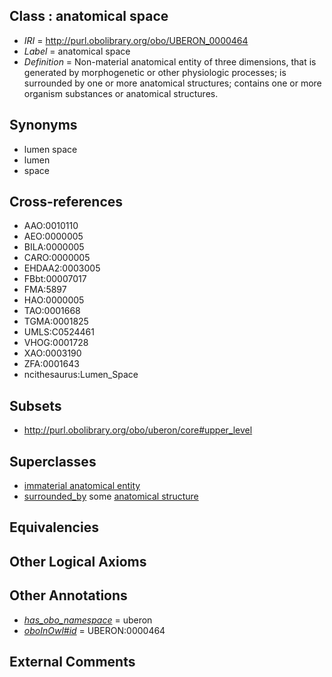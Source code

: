 
## Class : anatomical space

 * *IRI* = http://purl.obolibrary.org/obo/UBERON_0000464
 * *Label* = anatomical space
 * *Definition* = Non-material anatomical entity of three dimensions, that is generated by morphogenetic or other physiologic processes; is surrounded by one or more anatomical structures; contains one or more organism substances or anatomical structures.

## Synonyms

 * lumen space
 * lumen
 * space

## Cross-references

 * AAO:0010110
 * AEO:0000005
 * BILA:0000005
 * CARO:0000005
 * EHDAA2:0003005
 * FBbt:00007017
 * FMA:5897
 * HAO:0000005
 * TAO:0001668
 * TGMA:0001825
 * UMLS:C0524461
 * VHOG:0001728
 * XAO:0003190
 * ZFA:0001643
 * ncithesaurus:Lumen_Space

## Subsets

 * http://purl.obolibrary.org/obo/uberon/core#upper_level

## Superclasses

 * [immaterial anatomical entity](../../UBERON/66/UBERON_0000466.md)
 * [surrounded_by](../../RO/19/RO_0002219.md) some [anatomical structure](../../UBERON/61/UBERON_0000061.md)

## Equivalencies


## Other Logical Axioms


## Other Annotations

 * *[has_obo_namespace](../../ce/oboInOwl#hasOBONamespace.md)* = uberon
 * *[oboInOwl#id](../../id/oboInOwl#id.md)* = UBERON:0000464

## External Comments

